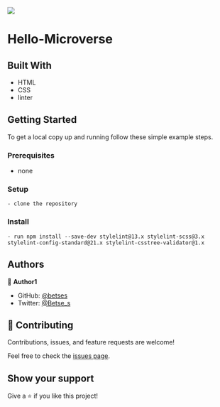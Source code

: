 ![](https://img.shields.io/badge/Microverse-blueviolet)

# Hello-Microverse

## Built With

- HTML
- CSS
- linter

## Getting Started

To get a local copy up and running follow these simple example steps.

### Prerequisites
  - none
### Setup
    - clone the repository 
### Install
    - run npm install --save-dev stylelint@13.x stylelint-scss@3.x stylelint-config-standard@21.x stylelint-csstree-validator@1.x


## Authors

👤 **Author1**

- GitHub: [@betses](https://github.com/betses)
- Twitter: [@Betse_s](https://twitter.com/Betse_s)


## 🤝 Contributing

Contributions, issues, and feature requests are welcome!

Feel free to check the [issues page](../../issues/).

## Show your support

Give a ⭐️ if you like this project!


